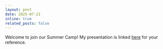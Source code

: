 ```yaml
---
layout: post
date: 2025-07-21
inline: true
related_posts: false
---
```

Welcome to join our Summer Camp! My presentation is linked <a href='https://cryocuhk.github.io/assets/pdf/CryosphereGeophysics_LinLiu.pdf' > here</a> for your reference.
